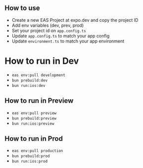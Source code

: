 ## How to use

- Create a new EAS Project at expo.dev and copy the project ID
- Add env variables (dev, prev, prod)
- Set your project id on `app.config.ts`
- Update `app.config.ts` to match your app config
- Update `environment.ts` to match your app environment

# How to run in Dev

- `eas env:pull development`
- `bun prebuild:dev`
- `bun run:ios:dev`

## How to run in Preview

- `eas env:pull preview`
- `bun prebuild:preview`
- `bun run:ios:preview`

## How to run in Prod

- `eas env:pull production`
- `bun prebuild:prod`
- `bun run:ios:prod`
